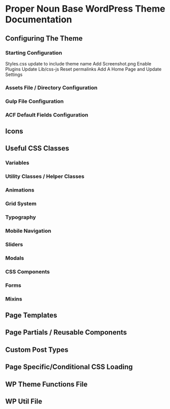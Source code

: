 # Proper Noun Base WordPress Theme Documentation

## Configuring The Theme

### Starting Configuration

Styles.css update to include theme name
Add Screenshot.png
Enable Plugins
Update Lib/css-js
Reset permalinks
Add A Home Page and Update Settings


### Assets File / Directory Configuration

### Gulp File Configuration

### ACF Default Fields Configuration




## Icons


## Useful CSS Classes

### Variables

### Utility Classes / Helper Classes

### Animations

### Grid System

### Typography

### Mobile Navigation

### Sliders

### Modals

### CSS Components

### Forms

### Mixins


## Page Templates


## Page Partials / Reusable Components


## Custom Post Types


## Page Specific/Conditional CSS Loading


## WP Theme Functions File


## WP Util File


## 
